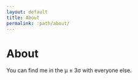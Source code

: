 ```yaml
---
layout: default
title: About
permalink: :path/about/
---
```


# About

You can find me in the μ ± 3σ with everyone else.
